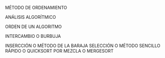MÉTODO DE ORDENAMIENTO

ANÁLISIS ALGORÍTMICO

ORDEN DE UN ALGORITMO

INTERCAMBIO O BURBUJA  

INSERCCIÓN O MÉTODO DE LA BARAJA
SELECCIÓN O MÉTODO SENCILLO
RÁPIDO O QUICKSORT
POR MEZCLA O MERGESORT


